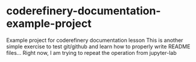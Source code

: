 # coderefinery-documentation-example-project
Example project for coderefinery documentation lesson
This is another simple exercise to test git/github and learn how to properly write README files... 
Right now, I am trying to repeat the operation from jupyter-lab